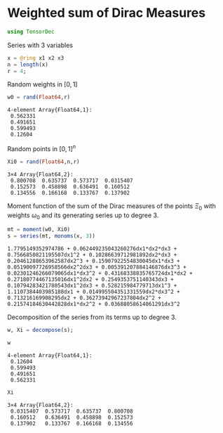
# Weighted sum of Dirac Measures 


```julia
using TensorDec
```

Series with 3 variables


```julia
x = @ring x1 x2 x3
n = length(x)
r = 4;
```

Random weights in $[0,1]$


```julia
w0 = rand(Float64,r)
```




    4-element Array{Float64,1}:
     0.562331
     0.491651
     0.599493
     0.12604 



Random points in $[0,1]^n$


```julia
Xi0 = rand(Float64,n,r)
```




    3×4 Array{Float64,2}:
     0.800708  0.635737  0.573717  0.0315407
     0.152573  0.458898  0.636491  0.160512 
     0.134556  0.166168  0.133767  0.137902 



Moment function of the sum of the Dirac measures of the points $\Xi_0$ with weights $\omega_0$ and its generating series up to degree 3.


```julia
mt = moment(w0, Xi0)
s = series(mt, monoms(x, 3))
```




    1.7795149352974786 + 0.062449235043260276dx1*dx2*dx3 + 0.7566850821195507dx1^2 + 0.10286639712981892dx2*dx3 + 0.20461288653962587dx2^3 + 0.15907922554830045dx1*dx3 + 0.05190097726958566dx2^2dx3 + 0.005391207884146876dx3^3 + 0.02301246266079065dx1*dx3^2 + 0.43168338835765724dx1*dx2 + 0.27180774467135016dx1^2dx2 + 0.2549353751140343dx3 + 0.10794283421780543dx1^2dx3 + 0.528215984779713dx1^3 + 1.1107384403985188dx1 + 0.014995504351331559dx2*dx3^2 + 0.713216169908295dx2 + 0.36273942967237804dx2^2 + 0.21574184630442828dx1*dx2^2 + 0.03688058614061291dx3^2



Decomposition of the series from its terms up to degree 3.


```julia
w, Xi = decompose(s);
```


```julia
w
```




    4-element Array{Float64,1}:
     0.12604 
     0.599493
     0.491651
     0.562331




```julia
Xi
```




    3×4 Array{Float64,2}:
     0.0315407  0.573717  0.635737  0.800708
     0.160512   0.636491  0.458898  0.152573
     0.137902   0.133767  0.166168  0.134556


